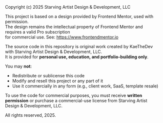 Copyright (c) 2025 Starving Artist Design & Development, LLC

This project is based on a design provided by Frontend Mentor, used with permission.  
The design remains the intellectual property of Frontend Mentor and requires a valid Pro subscription  
for commercial use. See: https://www.frontendmentor.io

The source code in this repository is original work created by KaeTheDev with Starving Artist Design & Development, LLC.  
It is provided for **personal use, education, and portfolio-building only**.

You may **not**:
- Redistribute or sublicense this code
- Modify and resell this project or any part of it
- Use it commercially in any form (e.g., client work, SaaS, template resale)

To use the code for commercial purposes, you must receive **written permission** or purchase a commercial-use license from Starving Artist Design & Development, LLC.

All rights reserved, 2025.